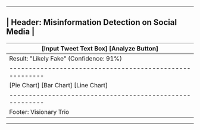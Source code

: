  ------------------------------------------------------------
| Header:  Misinformation Detection on Social Media          |
 ------------------------------------------------------------
|  [Input Tweet Text Box] [Analyze Button]                   |
|  --------------------------------------------------------  |
|  Result: "Likely Fake"  (Confidence: 91%)                  |
|  --------------------------------------------------------  |
|  [Pie Chart]   [Bar Chart]   [Line Chart]                  |
|  --------------------------------------------------------  |
|  Footer: Visionary Trio | COS30049 | Swinburne             |
 ------------------------------------------------------------
